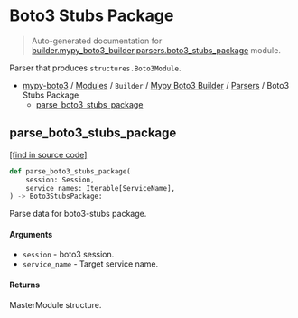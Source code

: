 # Boto3 Stubs Package

> Auto-generated documentation for [builder.mypy_boto3_builder.parsers.boto3_stubs_package](https://github.com/vemel/mypy_boto3/blob/master/builder/mypy_boto3_builder/parsers/boto3_stubs_package.py) module.

Parser that produces `structures.Boto3Module`.

- [mypy-boto3](../../../README.md#mypy_boto3) / [Modules](../../../MODULES.md#mypy-boto3-modules) / `Builder` / [Mypy Boto3 Builder](../index.md#mypy-boto3-builder) / [Parsers](index.md#parsers) / Boto3 Stubs Package
    - [parse_boto3_stubs_package](#parse_boto3_stubs_package)

## parse_boto3_stubs_package

[[find in source code]](https://github.com/vemel/mypy_boto3/blob/master/builder/mypy_boto3_builder/parsers/boto3_stubs_package.py#L13)

```python
def parse_boto3_stubs_package(
    session: Session,
    service_names: Iterable[ServiceName],
) -> Boto3StubsPackage:
```

Parse data for boto3-stubs package.

#### Arguments

- `session` - boto3 session.
- `service_name` - Target service name.

#### Returns

MasterModule structure.
